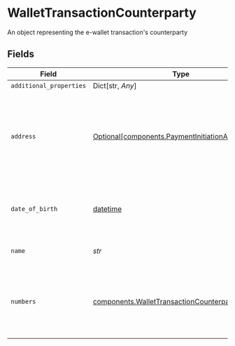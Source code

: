 # WalletTransactionCounterparty

An object representing the e-wallet transaction's counterparty


## Fields

| Field                                                                                                              | Type                                                                                                               | Required                                                                                                           | Description                                                                                                        |
| ------------------------------------------------------------------------------------------------------------------ | ------------------------------------------------------------------------------------------------------------------ | ------------------------------------------------------------------------------------------------------------------ | ------------------------------------------------------------------------------------------------------------------ |
| `additional_properties`                                                                                            | Dict[str, *Any*]                                                                                                   | :heavy_minus_sign:                                                                                                 | N/A                                                                                                                |
| `address`                                                                                                          | [Optional[components.PaymentInitiationAddress]](../../models/components/paymentinitiationaddress.md)               | :heavy_minus_sign:                                                                                                 | The optional address of the payment recipient's bank account. Required by most institutions outside of the UK.     |
| `date_of_birth`                                                                                                    | [datetime](https://docs.python.org/3/library/datetime.html#datetime-objects)                                       | :heavy_minus_sign:                                                                                                 | The counterparty's birthdate, in [ISO 8601](https://wikipedia.org/wiki/ISO_8601) (YYYY-MM-DD) format.              |
| `name`                                                                                                             | *str*                                                                                                              | :heavy_check_mark:                                                                                                 | The name of the counterparty                                                                                       |
| `numbers`                                                                                                          | [components.WalletTransactionCounterpartyNumbers](../../models/components/wallettransactioncounterpartynumbers.md) | :heavy_check_mark:                                                                                                 | The counterparty's bank account numbers. Exactly one of IBAN or BACS data is required.                             |